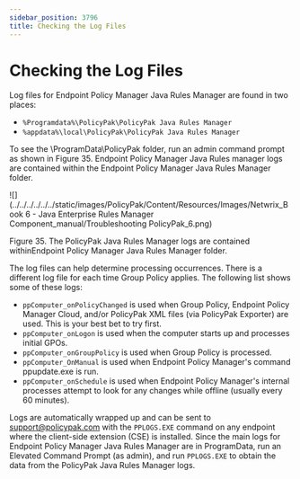 ```yaml
---
sidebar_position: 3796
title: Checking the Log Files
---
```


# Checking the Log Files

Log files for Endpoint Policy Manager Java Rules Manager are found in two places:

* `%Programdata%\PolicyPak\PolicyPak Java Rules Manager`
* `%appdata%\local\PolicyPak\PolicyPak Java Rules Manager`

To see the \ProgramData\PolicyPak folder, run an admin command prompt as shown in Figure 35. Endpoint Policy Manager Java Rules manager logs are contained within the Endpoint Policy Manager Java Rules Manager folder.

![](../../../../../../static/images/PolicyPak/Content/Resources/Images/Netwrix_Book 6 - Java Enterprise Rules Manager Component_manual/Troubleshooting PolicyPak_6.png)

Figure 35. The PolicyPak Java Rules Manager logs are contained withinEndpoint Policy Manager Java Rules Manager folder.

The log files can help determine processing occurrences. There is a different log file for each time Group Policy applies. The following list shows some of these logs:

* `ppComputer_onPolicyChanged` is used when Group Policy, Endpoint Policy Manager Cloud, and/or PolicyPak XML files (via PolicyPak Exporter) are used. This is your best bet to try first.
* `ppComputer_onLogon` is used when the computer starts up and processes initial GPOs.
* `ppComputer_onGroupPolicy` is used when Group Policy is processed.
* `ppComputer_OnManual` is used when Endpoint Policy Manager's command ppupdate.exe is run.
* `ppComputer_onSchedule` is used when Endpoint Policy Manager's internal processes attempt to look for any changes while offline (usually every 60 minutes).

Logs are automatically wrapped up and can be sent to [support@policypak.com](mailto:support@policypak.com) with the `PPLOGS.EXE` command on any endpoint where the client-side extension (CSE) is installed. Since the main logs for Endpoint Policy Manager Java Rules Manager are in ProgramData, run an Elevated Command Prompt (as admin), and run `PPLOGS.EXE` to obtain the data from the PolicyPak Java Rules Manager logs.